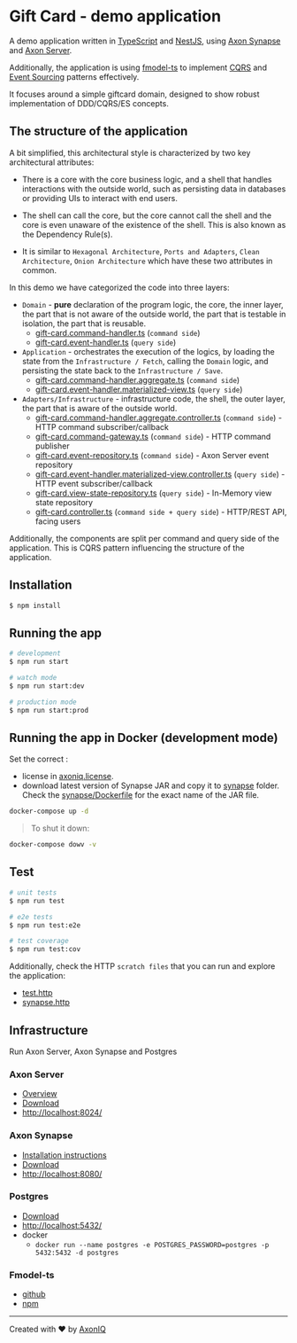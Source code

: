 # Gift Card - demo application 

A demo application written in [TypeScript](https://www.typescriptlang.org/) and [NestJS](https://nestjs.com/), using [Axon Synapse](https://library.axoniq.io/synapse-quick-start/development/index.html) and [Axon Server](https://developer.axoniq.io/axon-server-enterprise/overview).

Additionally, the application is using [fmodel-ts](https://github.com/fraktalio/fmodel-ts) to implement [CQRS](https://martinfowler.com/bliki/CQRS.html) and [Event Sourcing](https://martinfowler.com/eaaDev/EventSourcing.html) patterns effectively.

It focuses around a simple giftcard domain, designed to show robust implementation of DDD/CQRS/ES concepts.

## The structure of the application
A bit simplified, this architectural style is characterized by two key architectural attributes:

 - There is a core with the core business logic, and a shell that handles interactions with the outside world, such as persisting data in databases or providing UIs to interact with end users.
 - The shell can call the core, but the core cannot call the shell and the core is even unaware of the existence of the shell. This is also known as the Dependency Rule(s).

 - It is similar to `Hexagonal Architecture`, `Ports and Adapters`, `Clean Architecture`, `Onion Architecture` which have these two attributes in common.

In this demo we have categorized the code into three layers:

 - `Domain` - **pure** declaration of the program logic, the core, the inner layer, the part that is not aware of the outside world, the part that is testable in isolation, the part that is reusable.
   - [gift-card.command-handler.ts](src/gift-card/command/gift-card.command-handler.ts) (`command side`)
   - [gift-card.event-handler.ts](src/gift-card/query/gift-card.event-handler.ts) (`query side`)
 - `Application` - orchestrates the execution of the logics, by loading the state from the `Infrastructure / Fetch`, calling the `Domain` logic, and persisting the state back to the `Infrastructure / Save`.
   - [gift-card.command-handler.aggregate.ts](src/gift-card/command/gift-card.command-handler.aggregate.ts) (`command side`)
   - [gift-card.event-handler.materialized-view.ts](src/gift-card/query/gift-card.event-handler.materialized-view.ts) (`query side`)
 - `Adapters/Infrastructure` - infrastructure code, the shell, the outer layer, the part that is aware of the outside world.
   - [gift-card.command-handler.aggregate.controller.ts](src/gift-card/command/gift-card.command-handler.aggregate.controller.ts) (`command side`) - HTTP command subscriber/callback
   - [gift-card.command-gateway.ts](src/gift-card/command/gift-card.command-gateway.ts) (`command side`) - HTTP command publisher
   - [gift-card.event-repository.ts](src/gift-card/command/gift-card.event-repository.ts) (`command side`) - Axon Server event repository
   - [gift-card.event-handler.materialized-view.controller.ts](src/gift-card/query/gift-card.event-handler.materialized-view.controller.ts) (`query side`) - HTTP event subscriber/callback
   - [gift-card.view-state-repository.ts](src/gift-card/query/gift-card.view-state-repository.ts) (`query side`) - In-Memory view state repository
   - [gift-card.controller.ts](src/gift-card/web/gift-card.controller.ts) (`command side + query side`) - HTTP/REST API, facing users

Additionally, the components are split per command and query side of the application. This is CQRS pattern influencing the structure of the application.

## Installation

```bash
$ npm install
```

## Running the app

```bash
# development
$ npm run start

# watch mode
$ npm run start:dev

# production mode
$ npm run start:prod
```


## Running the app in Docker (development mode)

Set the correct :
 - license in [axoniq.license](axoniq.license).
 - download latest version of Synapse JAR and copy it to [synapse](synapse) folder. Check the [synapse/Dockerfile](synapse/Dockerfile) for the exact name of the JAR file.

```bash
docker-compose up -d
```
>To shut it down:
```bash
docker-compose dowv -v
```
## Test

```bash
# unit tests
$ npm run test

# e2e tests
$ npm run test:e2e

# test coverage
$ npm run test:cov
```

Additionally, check the HTTP `scratch files` that you can run and explore the application:

 - [test.http](test.http)
 - [synapse.http](synapse.http)


## Infrastructure
Run Axon Server, Axon Synapse and Postgres

### Axon Server
 - [Overview](https://developer.axoniq.io/axon-server-enterprise/overview)
 - [Download](https://download.axoniq.io/axonserver/AxonServerEnterprise.zip)
 - [http://localhost:8024/](http://localhost:8024/)

### Axon Synapse
 - [Installation instructions](https://library.axoniq.io/synapse-quick-start/development/installation.html)
 - [Download](https://download.axoniq.io/axonserver/axon-synapse.zip)
 - [http://localhost:8080/](http://localhost:8080/)

### Postgres
 - [Download](https://www.postgresql.org/download/)
 - [http://localhost:5432/](http://localhost:5432/)
 - docker
   - `docker run --name postgres -e POSTGRES_PASSWORD=postgres -p 5432:5432 -d postgres`

### Fmodel-ts
 - [github](https://github.com/fraktalio/fmodel-ts)
 - [npm](https://www.npmjs.com/package/@fraktalio/fmodel-ts)


---

Created with :heart: by [AxonIQ](http://axoniq.io)

[axon]: https://axoniq.io/





